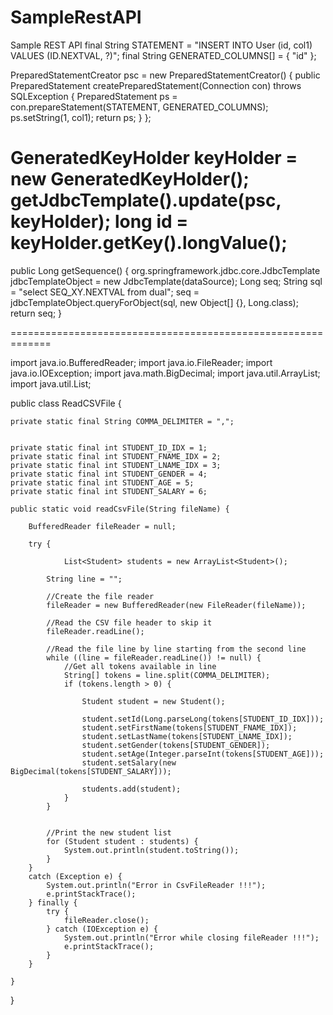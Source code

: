 # SampleRestAPI
Sample REST API
final String STATEMENT = "INSERT INTO User (id, col1) VALUES (ID.NEXTVAL, ?)";
final String GENERATED_COLUMNS[] = { "id" };
        
PreparedStatementCreator psc = new PreparedStatementCreator() {
    public PreparedStatement createPreparedStatement(Connection con) throws SQLException {
        PreparedStatement ps = con.prepareStatement(STATEMENT, GENERATED_COLUMNS);
        ps.setString(1, col1);
        return ps;
    }
};
        
GeneratedKeyHolder keyHolder = new GeneratedKeyHolder();
getJdbcTemplate().update(psc, keyHolder);
long id = keyHolder.getKey().longValue();
===========================================
public Long getSequence() {
  org.springframework.jdbc.core.JdbcTemplate jdbcTemplateObject = new JdbcTemplate(dataSource);
  Long seq;
  String sql = "select SEQ_XY.NEXTVAL from dual";
  seq = jdbcTemplateObject.queryForObject(sql, new Object[] {}, Long.class);
  return seq;
}

=============================================================

import java.io.BufferedReader;
import java.io.FileReader;
import java.io.IOException;
import java.math.BigDecimal;
import java.util.ArrayList;
import java.util.List;

public class ReadCSVFile {
	
	
	private static final String COMMA_DELIMITER = ",";
	
	
	private static final int STUDENT_ID_IDX = 1;
	private static final int STUDENT_FNAME_IDX = 2;
	private static final int STUDENT_LNAME_IDX = 3;
	private static final int STUDENT_GENDER = 4; 
	private static final int STUDENT_AGE = 5;
	private static final int STUDENT_SALARY = 6;
	
	public static void readCsvFile(String fileName) {

		BufferedReader fileReader = null;
     
        try {
        	
            	List<Student> students = new ArrayList<Student>();
        	
            String line = "";
            
            //Create the file reader
            fileReader = new BufferedReader(new FileReader(fileName));
            
            //Read the CSV file header to skip it
            fileReader.readLine();
            
            //Read the file line by line starting from the second line
            while ((line = fileReader.readLine()) != null) {
                //Get all tokens available in line
                String[] tokens = line.split(COMMA_DELIMITER);
                if (tokens.length > 0) {
        
					Student student = new Student();
					
					student.setId(Long.parseLong(tokens[STUDENT_ID_IDX]));
					student.setFirstName(tokens[STUDENT_FNAME_IDX]);
					student.setLastName(tokens[STUDENT_LNAME_IDX]);
					student.setGender(tokens[STUDENT_GENDER]);
					student.setAge(Integer.parseInt(tokens[STUDENT_AGE]));
					student.setSalary(new BigDecimal(tokens[STUDENT_SALARY]));
					
					students.add(student);
				}
            }
            

            //Print the new student list
            for (Student student : students) {
				System.out.println(student.toString());
			}
        } 
        catch (Exception e) {
        	System.out.println("Error in CsvFileReader !!!");
            e.printStackTrace();
        } finally {
            try {
                fileReader.close();
            } catch (IOException e) {
            	System.out.println("Error while closing fileReader !!!");
                e.printStackTrace();
            }
        }

	}

}
